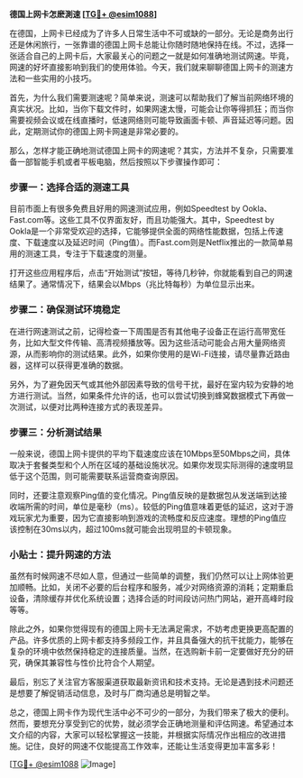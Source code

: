 **德国上网卡怎麽測速 [[TG💪+ @esim1088](https://t.me/s/esim1088)]**

在德国，上网卡已经成为了许多人日常生活中不可或缺的一部分。无论是商务出行还是休闲旅行，一张靠谱的德国上网卡总能让你随时随地保持在线。不过，选择一张适合自己的上网卡后，大家最关心的问题之一就是如何准确地测试网速。毕竟，网速的好坏直接影响到我们的使用体验。今天，我们就来聊聊德国上网卡的测速方法和一些实用的小技巧。

首先，为什么我们需要测速呢？简单来说，测速可以帮助我们了解当前网络环境的真实状况。比如，当你下载文件时，如果网速太慢，可能会让你等得抓狂；而当你需要视频会议或在线直播时，低速网络则可能导致画面卡顿、声音延迟等问题。因此，定期测试你的德国上网卡网速是非常必要的。

那么，怎样才能正确地测试德国上网卡的网速呢？其实，方法并不复杂，只需要准备一部智能手机或者平板电脑，然后按照以下步骤操作即可：

### 步骤一：选择合适的测速工具

目前市面上有很多免费且好用的网速测试应用，例如Speedtest by Ookla、Fast.com等。这些工具不仅界面友好，而且功能强大。其中，Speedtest by Ookla是一个非常受欢迎的选择，它能够提供全面的网络性能数据，包括上传速度、下载速度以及延迟时间（Ping值）。而Fast.com则是Netflix推出的一款简单易用的测速工具，专注于下载速度的测量。

打开这些应用程序后，点击“开始测试”按钮，等待几秒钟，你就能看到自己的网速结果了。通常情况下，结果会以Mbps（兆比特每秒）为单位显示出来。

### 步骤二：确保测试环境稳定

在进行网速测试之前，记得检查一下周围是否有其他电子设备正在运行高带宽任务，比如大型文件传输、高清视频播放等。因为这些活动可能会占用大量网络资源，从而影响你的测试结果。此外，如果你使用的是Wi-Fi连接，请尽量靠近路由器，这样可以获得更准确的数据。

另外，为了避免因天气或其他外部因素导致的信号干扰，最好在室内较为安静的地方进行测试。当然，如果条件允许的话，也可以尝试切换到蜂窝数据模式下再做一次测试，以便对比两种连接方式的表现差异。

### 步骤三：分析测试结果

一般来说，德国上网卡提供的平均下载速度应该在10Mbps至50Mbps之间，具体取决于套餐类型和个人所在区域的基础设施状况。如果你发现实际测得的速度明显低于这个范围，则可能需要联系运营商查询原因。

同时，还要注意观察Ping值的变化情况。Ping值反映的是数据包从发送端到达接收端所需的时间，单位是毫秒（ms）。较低的Ping值意味着更低的延迟，这对于游戏玩家尤为重要，因为它直接影响到游戏的流畅度和反应速度。理想的Ping值应该控制在30ms以内，超过100ms就可能会出现明显的卡顿现象。

### 小贴士：提升网速的方法

虽然有时候网速不尽如人意，但通过一些简单的调整，我们仍然可以让上网体验更加顺畅。比如，关闭不必要的后台程序和服务，减少对网络资源的消耗；定期重启设备，清除缓存并优化系统设置；选择合适的时间段访问热门网站，避开高峰时段等等。

除此之外，如果你觉得现有的德国上网卡无法满足需求，不妨考虑更换更高配置的产品。许多优质的上网卡都支持多频段工作，并且具备强大的抗干扰能力，能够在复杂的环境中依然保持稳定的连接质量。当然，在选购新卡前一定要做好充分的研究，确保其兼容性与性价比符合个人期望。

最后，别忘了关注官方客服渠道获取最新资讯和技术支持。无论是遇到技术问题还是想要了解促销活动信息，及时与厂商沟通总是明智之举。

总之，德国上网卡作为现代生活中必不可少的一部分，为我们带来了极大的便利。然而，要想充分享受到它的优势，就必须学会正确地测量和评估网速。希望通过本文介绍的内容，大家可以轻松掌握这一技能，并根据实际情况作出相应的改进措施。记住，良好的网速不仅能提高工作效率，还能让生活变得更加丰富多彩！

[[TG💪+ @esim1088](https://t.me/s/esim1088) ![Image](https://i.postimg.cc/4NQfJmqS/Snipaste-2025-05-13-00-14-12.png)]